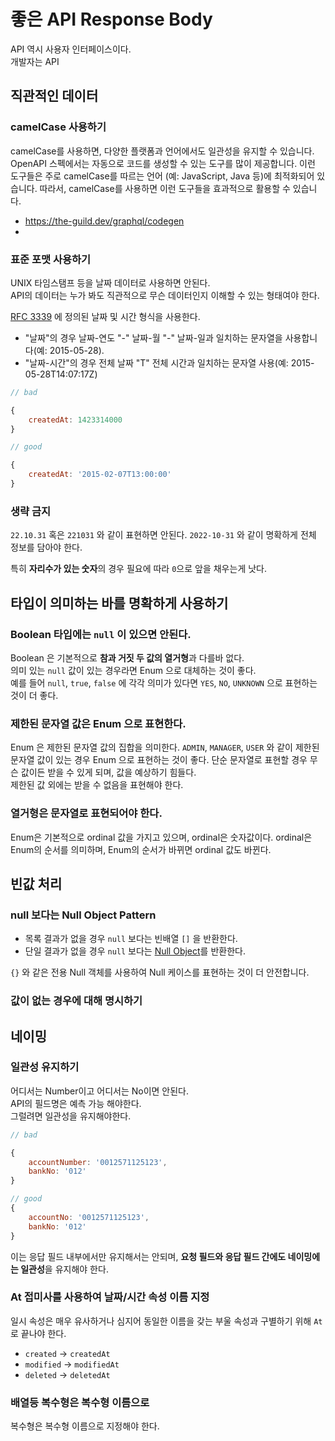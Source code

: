 # 좋은 API Response Body 


API 역시 사용자 인터페이스이다.  
개발자는 API 

## 직관적인 데이터 

### camelCase 사용하기

camelCase를 사용하면, 다양한 플랫폼과 언어에서도 일관성을 유지할 수 있습니다.
OpenAPI 스펙에서는 자동으로 코드를 생성할 수 있는 도구를 많이 제공합니다. 이런 도구들은 주로 camelCase를 따르는 언어 (예: JavaScript, Java 등)에 최적화되어 있습니다. 따라서, camelCase를 사용하면 이런 도구들을 효과적으로 활용할 수 있습니다.

- https://the-guild.dev/graphql/codegen
- 
### 표준 포맷 사용하기

UNIX 타임스탬프 등을 날짜 데이터로 사용하면 안된다.  
API의 데이터는 누가 봐도 직관적으로 무슨 데이터인지 이해할 수 있는 형태여야 한다.  

[RFC 3339](https://tools.ietf.org/html/rfc3339#section-5.6) 에 정의된 날짜 및 시간 형식을 사용한다.

- "날짜"의 경우 날짜-연도 "-" 날짜-월 "-" 날짜-일과 일치하는 문자열을 사용합니다(예: 2015-05-28).
- "날짜-시간"의 경우 전체 날짜 "T" 전체 시간과 일치하는 문자열 사용(예: 2015-05-28T14:07:17Z)

```js
// bad

{
    createdAt: 1423314000
}

// good

{
    createdAt: '2015-02-07T13:00:00'
}
```

### 생략 금지

`22.10.31` 혹은 `221031` 와 같이 표현하면 안된다.
`2022-10-31` 와 같이 명확하게 전체 정보를 담아야 한다.  

특히 **자리수가 있는 숫자**의 경우 필요에 따라 `0`으로 앞을 채우는게 낫다.




## 타입이 의미하는 바를 명확하게 사용하기

### Boolean 타입에는 `null` 이 있으면 안된다.

Boolean 은 기본적으로 **참과 거짓 두 값의 열거형**과 다를바 없다.  
의미 있는 `null` 값이 있는 경우라면 Enum 으로 대체하는 것이 좋다.  
예를 들어 `null`, `true`, `false` 에 각각 의미가 있다면 `YES`, `NO`,  `UNKNOWN` 으로 표현하는 것이 더 좋다.

### 제한된 문자열 값은 Enum 으로 표현한다.

Enum 은 제한된 문자열 값의 집합을 의미한다.
`ADMIN`, `MANAGER`, `USER` 와 같이 제한된 문자열 값이 있는 경우 Enum 으로 표현하는 것이 좋다.
단순 문자열로 표현할 경우 무슨 값이든 받을 수 있게 되며, 값을 예상하기 힘들다.  
제한된 값 외에는 받을 수 없음을 표현해야 한다.

### 열거형은 문자열로 표현되어야 한다.

Enum은 기본적으로 ordinal 값을 가지고 있으며, ordinal은 숫자값이다.
ordinal은 Enum의 순서를 의미하며, Enum의 순서가 바뀌면 ordinal 값도 바뀐다.

## 빈값 처리

### null 보다는 Null Object Pattern


- 목록 결과가 없을 경우 `null` 보다는 빈배열 `[]` 을 반환한다.
- 단일 결과가 없을 경우 `null` 보다는 [Null Object](https://en.wikipedia.org/wiki/Null_object_pattern)를 반환한다.

`{}` 와 같은 전용 Null 객체를 사용하여 Null 케이스를 표현하는 것이 더 안전합니다.

### 값이 없는 경우에 대해 명시하기

## 네이밍

### 일관성 유지하기

어디서는 Number이고 어디서는 No이면 안된다.  
API의 필드명은 예측 가능 해야한다.  
그럴려면 일관성을 유지해야한다.

```js
// bad

{
    accountNumber: '0012571125123',
    bankNo: '012'
}

// good
{
    accountNo: '0012571125123',
    bankNo: '012'
}
```

이는 응답 필드 내부에서만 유지해서는 안되며, **요청 필드와 응답 필드 간에도 네이밍에는 일관성**을 유지해야 한다.

### At 접미사를 사용하여 날짜/시간 속성 이름 지정

일시 속성은 매우 유사하거나 심지어 동일한 이름을 갖는 부울 속성과 구별하기 위해 `At` 로 끝나야 한다.

- `created` -> `createdAt`
- `modified` -> `modifiedAt`
- `deleted` -> `deletedAt`

### 배열등 복수형은 복수형 이름으로

복수형은 복수형 이름으로 지정해야 한다.
